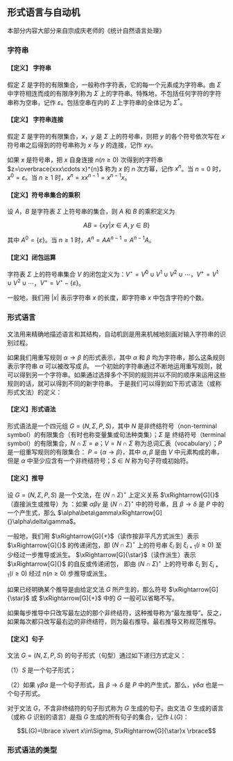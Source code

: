 ## 形式语言与自动机

本部分内容大部分来自宗成庆老师的《统计自然语言处理》

### 字符串

#### 【定义】 字符串

假定 $\Sigma$ 是字符的有限集合，一般称作字符表，它的每一个元素成为字符串。由 $\Sigma$ 中字符相连而成的有限序列称为 $\Sigma$ 上的字符串。特殊地，不包括任何字符的字符串称为空串，记作 $\varepsilon$。包括空串在内的 $\Sigma$ 上字符串的全体记为 $\Sigma^*$。

#### 【定义】 字符串连接

假定 $\Sigma$ 是字符的有限集合，$x$，$y$ 是 $\Sigma$ 上的符号串，则把 $y$ 的各个符号依次写在 $x$ 符号串之后得到的符号串称为 $x$ 与 $y$ 的连接，记作 $xy$。

如果 $x$ 是符号串，把 $x$ 自身连接 $n(n\geq 0)$ 次得到的字符串 $z=\overbrace{xxx\cdots x}^{n}$ 称为 $x$ 的 $n$ 次方幂，记作 $x^n$。当 $n=0$ 时，$x^0=\varepsilon$。当 $n\geq 1$ 时，$x^n=xx^{n-1}=x^{n-1}x$。

#### 【定义】符号串集合的乘积

设 $A$，$B$ 是字符表 $\Sigma$ 上符号串的集合，则 $A$ 和 $B$ 的乘积定义为

$$AB=\lbrace xy \vert x\in A, y\in B \rbrace$$

其中 $A^0=\lbrace \varepsilon \rbrace$。当 $n\geq 1$ 时，$A^n=AA^{n-1}=A^{n-1}A$。

#### 【定义】闭包运算

字符表 $\Sigma$ 上的符号串集合 $V$ 的闭包定义为：$V^\star=V^0\cup V^1\cup V^2\cup\cdots$，$V^+=V^1\cup V^2\cup\cdots$，$V^+=V^\star-\lbrace\varepsilon \rbrace$。

一般地，我们用 $\vert x\vert$ 表示字符串 $x$ 的长度，即字符串 $x$ 中包含字符的个数。

### 形式语言

文法用来精确地描述语言和其结构，自动机则是用来机械地刻画对输入字符串的识别过程。

如果我们用重写规则 $\alpha\to\beta$ 的形式表示，其中 $\alpha$ 和 $\beta$ 均为字符串，那么这条规则表示字符串 $\alpha$ 可以被改写成 $\beta$。
一个初始的字符串通过不断地运用重写规则，就可以得到另一个字符串。如果通过选择多个不同的规则并以不同的顺序来运用这些规则的话，就可以得到不同的新字符串。
于是我们可以得到如下形式语法（或称形式文法）的定义：

#### 【定义】形式语法

形式语法是一个四元组 $G=(N,\Sigma,P,S)$，其中 $N$ 是非终结符号（non-terminal symbol）的有限集合（有时也称变量集或句法种类集）；$\Sigma$ 是
终结符号（terminal symbol）的有限集合，$N\cap\Sigma=\varnothing$；$V=N\cap\Sigma$ 称为总词汇表（vocabulary）；$P$ 是一组重写规则的有限集合：
$P=\lbrace\alpha\to\beta\rbrace$，其中 $\alpha,\beta$ 是由 $V$ 中元素构成的串，但是 $\alpha$ 中至少应含有一个非终结符号；$S\in N$ 称为句子符或初始符。

#### 【定义】推导

设 $G=(N,\Sigma,P,S)$ 是一个文法，在 $(N\cap\Sigma)^\star$ 上定义关系 $\xRightarrow[G]{}$（直接派生或推导）为
：如果 $\alpha\beta\gamma$ 是 $(N\cap\Sigma)^\star$ 中的符号串，且 $\beta\to\delta$ 是 $P$ 中的一个产生式，那么 $\alpha\beta\gamma\xRightarrow[G]{}\alpha\delta\gamma$。

一般地，我们用 $\xRightarrow[G]{+}$（读作按非平凡方式派生）表示 $\xRightarrow[G]{}$ 的传递闭包，即 $(N\cap\Sigma)^\star$ 上的符号串
$\xi_i$ 到 $\xi_{i+1}(i\geq 0)$ 至少经过一步推导或派生。 $\xRightarrow[G]{\star}$（读作派生）表示 $\xRightarrow[G]{}$ 的自反或传递闭包，
即由 $(N\cap\Sigma)^\star$ 上的符号串 $\xi_i$ 到 $\xi_{i+1}(i\geq 0)$ 经过 $n(n\geq 0)$ 步推导或派生。

如果已经明确某个推导是由给定文法 $G$ 所产生的，那么符号 $\xRightarrow[G]{\star}$ 或 $\xRightarrow[G]{+}$ 中的 $G$ 一般可以省略不写。

如果每步推导中只改写最左边的那个非终结符，这种推导称为“最左推导”。反之，如果每次都只改写最右边的非终结符，则为最右推导。最右推导又称规范推导。

#### 【定义】句子

文法 $G=(N,\Sigma,P,S)$ 的句子形式（句型）通过如下递归方式定义：

（1）$S$ 是一个句子形式；

（2）如果 $\gamma\beta\alpha$ 是一个句子形式，且 $\beta\to\delta$ 是 $P$ 中的产生式，那么，$\gamma\delta\alpha$ 也是一个句子形式。

对于文法 $G$，不含非终结符的句子形式称为 $G$ 生成的句子。由文法 $G$ 生成的语言（或称 $G$ 识别的语言）是指 $G$ 生成的所有句子的集合，记作 $L(G)$：

$$L(G)=\lbrace x\vert x\in\Sigma, S\xRightarrow[G]{\star}x \rbrace$$

### 形式语法的类型

